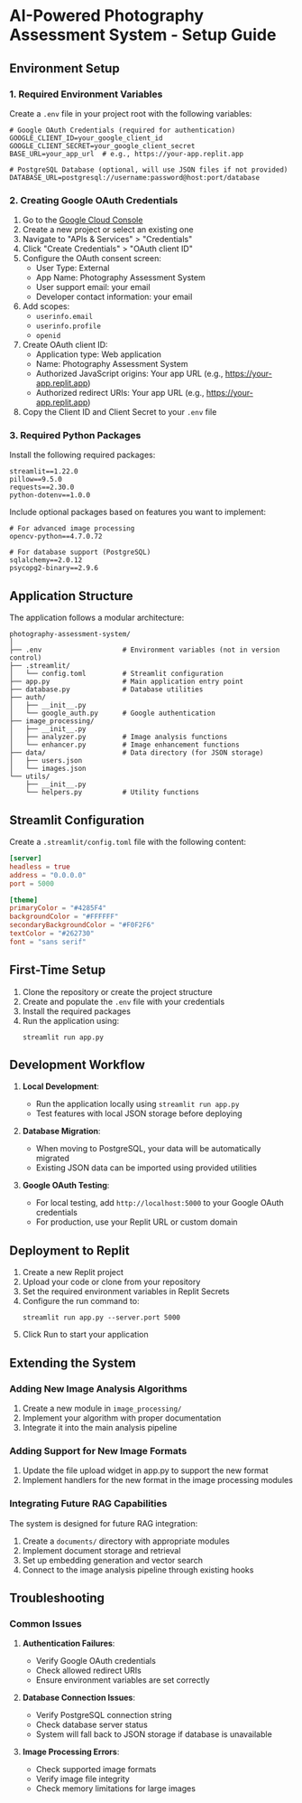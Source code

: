 # AI-Powered Photography Assessment System - Setup Guide

## Environment Setup

### 1. Required Environment Variables

Create a `.env` file in your project root with the following variables:

```
# Google OAuth Credentials (required for authentication)
GOOGLE_CLIENT_ID=your_google_client_id
GOOGLE_CLIENT_SECRET=your_google_client_secret
BASE_URL=your_app_url  # e.g., https://your-app.replit.app

# PostgreSQL Database (optional, will use JSON files if not provided)
DATABASE_URL=postgresql://username:password@host:port/database
```

### 2. Creating Google OAuth Credentials

1. Go to the [Google Cloud Console](https://console.cloud.google.com/)
2. Create a new project or select an existing one
3. Navigate to "APIs & Services" > "Credentials"
4. Click "Create Credentials" > "OAuth client ID"
5. Configure the OAuth consent screen:
   - User Type: External
   - App Name: Photography Assessment System
   - User support email: your email
   - Developer contact information: your email
6. Add scopes:
   - `userinfo.email`
   - `userinfo.profile`
   - `openid`
7. Create OAuth client ID:
   - Application type: Web application
   - Name: Photography Assessment System
   - Authorized JavaScript origins: Your app URL (e.g., https://your-app.replit.app)
   - Authorized redirect URIs: Your app URL (e.g., https://your-app.replit.app)
8. Copy the Client ID and Client Secret to your `.env` file

### 3. Required Python Packages

Install the following required packages:

```
streamlit==1.22.0
pillow==9.5.0
requests==2.30.0
python-dotenv==1.0.0
```

Include optional packages based on features you want to implement:

```
# For advanced image processing
opencv-python==4.7.0.72

# For database support (PostgreSQL)
sqlalchemy==2.0.12
psycopg2-binary==2.9.6
```

## Application Structure

The application follows a modular architecture:

```
photography-assessment-system/
│
├── .env                    # Environment variables (not in version control)
├── .streamlit/
│   └── config.toml         # Streamlit configuration
├── app.py                  # Main application entry point
├── database.py             # Database utilities
├── auth/
│   ├── __init__.py
│   └── google_auth.py      # Google authentication 
├── image_processing/
│   ├── __init__.py
│   ├── analyzer.py         # Image analysis functions
│   └── enhancer.py         # Image enhancement functions
├── data/                   # Data directory (for JSON storage)
│   ├── users.json
│   └── images.json
└── utils/
    ├── __init__.py
    └── helpers.py          # Utility functions
```

## Streamlit Configuration

Create a `.streamlit/config.toml` file with the following content:

```toml
[server]
headless = true
address = "0.0.0.0"
port = 5000

[theme]
primaryColor = "#4285F4"
backgroundColor = "#FFFFFF"
secondaryBackgroundColor = "#F0F2F6"
textColor = "#262730"
font = "sans serif"
```

## First-Time Setup

1. Clone the repository or create the project structure
2. Create and populate the `.env` file with your credentials
3. Install the required packages
4. Run the application using:
   ```
   streamlit run app.py
   ```

## Development Workflow

1. **Local Development**:
   - Run the application locally using `streamlit run app.py`
   - Test features with local JSON storage before deploying

2. **Database Migration**:
   - When moving to PostgreSQL, your data will be automatically migrated
   - Existing JSON data can be imported using provided utilities

3. **Google OAuth Testing**:
   - For local testing, add `http://localhost:5000` to your Google OAuth credentials
   - For production, use your Replit URL or custom domain

## Deployment to Replit

1. Create a new Replit project
2. Upload your code or clone from your repository
3. Set the required environment variables in Replit Secrets
4. Configure the run command to:
   ```
   streamlit run app.py --server.port 5000
   ```
5. Click Run to start your application

## Extending the System

### Adding New Image Analysis Algorithms

1. Create a new module in `image_processing/`
2. Implement your algorithm with proper documentation
3. Integrate it into the main analysis pipeline

### Adding Support for New Image Formats

1. Update the file upload widget in app.py to support the new format
2. Implement handlers for the new format in the image processing modules

### Integrating Future RAG Capabilities

The system is designed for future RAG integration:

1. Create a `documents/` directory with appropriate modules
2. Implement document storage and retrieval
3. Set up embedding generation and vector search
4. Connect to the image analysis pipeline through existing hooks

## Troubleshooting

### Common Issues

1. **Authentication Failures**:
   - Verify Google OAuth credentials
   - Check allowed redirect URIs
   - Ensure environment variables are set correctly

2. **Database Connection Issues**:
   - Verify PostgreSQL connection string
   - Check database server status
   - System will fall back to JSON storage if database is unavailable

3. **Image Processing Errors**:
   - Check supported image formats
   - Verify image file integrity
   - Check memory limitations for large images